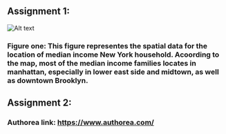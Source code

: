 ## Assignment 1:

![Alt text](/New_York_City.png)
### Figure one: This figure representes the spatial data for the location of median income New York household. Acoording to the map, most of the median income families locates in manhattan, especially in lower east side and midtown, as well as downtown Brooklyn. 

## Assignment 2: 
### Authorea link: https://www.authorea.com/
